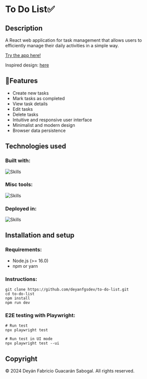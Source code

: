 # To Do List✅

## Description

A React web application for task management that allows users to efficiently manage their daily activities in a simple way.

[Try the app here!](https://to-do-list-nu-nine-31.vercel.app/)

Inspired design: [here](https://www.figma.com/community/file/1112736756305740770)

## 🚀Features

- Create new tasks
- Mark tasks as completed
- View task details
- Edit tasks
- Delete tasks
- Intuitive and responsive user interface
- Minimalist and modern design
- Browser data persistence

## Technologies used

### Built with:

![Skills](https://go-skill-icons.vercel.app/api/icons?i=react,vite,javascript,html,sass,playwright)

### Misc tools:

![Skills](https://go-skill-icons.vercel.app/api/icons?i=figma)

### Deployed in:

![Skills](https://go-skill-icons.vercel.app/api/icons?i=vercel)

## Installation and setup

### Requirements:

- Node.js (>= 16.0)
- npm or yarn

### Instructions:

```
git clone https://github.com/deyanfgsdev/to-do-list.git
cd to-do-list
npm install
npm run dev
```

### E2E testing with Playwright:

```
# Run test
npx playwright test

# Run test in UI mode
npx playwright test --ui
```

## Copyright

© 2024 Deyán Fabricio Guacarán Sabogal. All rights reserved.
